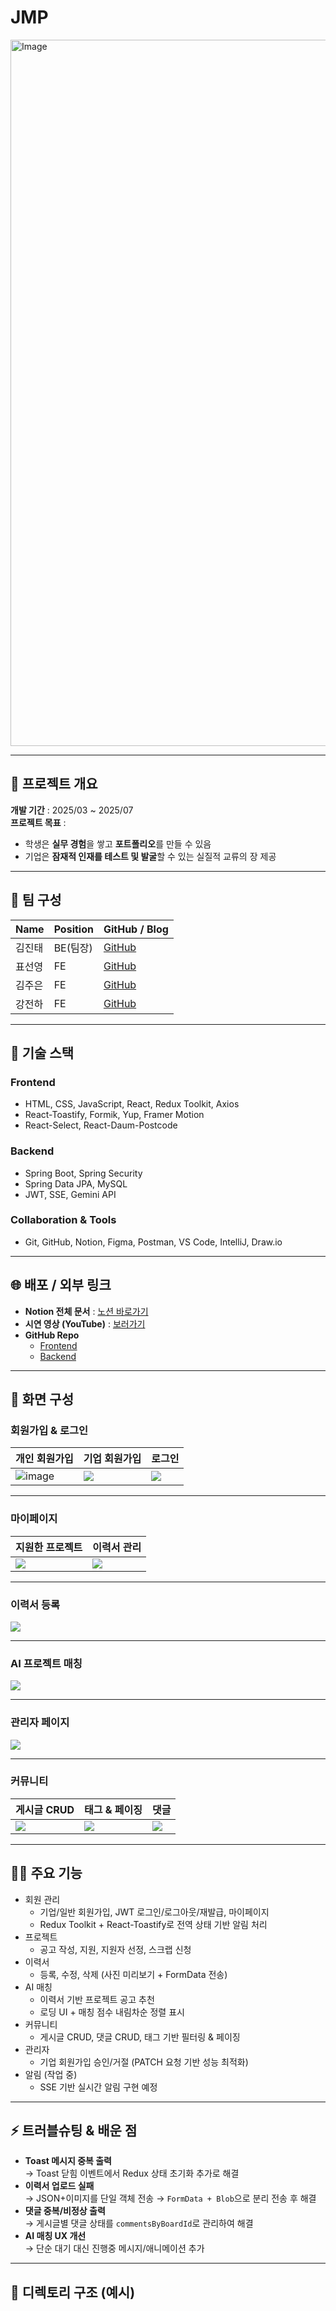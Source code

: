 # JMP
<img width="2364" height="1130" alt="Image" src="https://github.com/user-attachments/assets/f396f0d2-aa4f-4932-94d7-a4c658107053" />

---

## 📌 프로젝트 개요

**개발 기간** : 2025/03 ~ 2025/07  
**프로젝트 목표** :  
- 학생은 **실무 경험**을 쌓고 **포트폴리오**를 만들 수 있음  
- 기업은 **잠재적 인재를 테스트 및 발굴**할 수 있는 실질적 교류의 장 제공  

---

## 👥 팀 구성

| Name   | Position | GitHub / Blog |
|--------|----------|----------------|
| 김진태 | BE(팀장) | [GitHub]() |
| 표선영 | FE | [GitHub]() |
| 김주은 | FE | [GitHub]() |
| 강전하 | FE | [GitHub]() |

---

## 🔧 기술 스택

### Frontend
- HTML, CSS, JavaScript, React, Redux Toolkit, Axios
- React-Toastify, Formik, Yup, Framer Motion
- React-Select, React-Daum-Postcode

### Backend
- Spring Boot, Spring Security
- Spring Data JPA, MySQL
- JWT, SSE, Gemini API

### Collaboration & Tools
- Git, GitHub, Notion, Figma, Postman, VS Code, IntelliJ, Draw.io

---

## 🌐 배포 / 외부 링크

- **Notion 전체 문서** : [노션 바로가기](https://www.notion.so/1b487aecf1708010a97efba95f28007e?pvs=21)  
- **시연 영상 (YouTube)** : [보러가기](https://www.youtube.com/watch?v=EwVfLDis304)  
- **GitHub Repo**
  - [Frontend]()
  - [Backend]()

---

## 📒 화면 구성

### 회원가입 & 로그인
| 개인 회원가입 | 기업 회원가입 | 로그인 |
|---------------|---------------|--------|
| ![image]("https://github.com/user-attachments/assets/d4893de7-ee2f-43a5-9324-9eb2f7efe0fc") | ![](./assets/signup_company.png) | ![](./assets/login.gif) |

---

### 마이페이지
| 지원한 프로젝트 | 이력서 관리 |
|----------------|------------|
| ![](./assets/mypage_apply.png) | ![](./assets/mypage_resume.png) |

---

### 이력서 등록
![](./assets/resume_upload.png)

---

### AI 프로젝트 매칭
![](./assets/ai_matching.gif)

---

### 관리자 페이지
![](./assets/admin.gif)

---

### 커뮤니티
| 게시글 CRUD | 태그 & 페이징 | 댓글 |
|-------------|---------------|------|
| ![](./assets/community_crud.gif) | ![](./assets/community_tags.gif) | ![](./assets/community_comment.gif) |

---

## 🧑‍💻 주요 기능

- 회원 관리
  - 기업/일반 회원가입, JWT 로그인/로그아웃/재발급, 마이페이지
  - Redux Toolkit + React-Toastify로 전역 상태 기반 알림 처리
- 프로젝트
  - 공고 작성, 지원, 지원자 선정, 스크랩 신청
- 이력서
  - 등록, 수정, 삭제 (사진 미리보기 + FormData 전송)
- AI 매칭
  - 이력서 기반 프로젝트 공고 추천
  - 로딩 UI + 매칭 점수 내림차순 정렬 표시
- 커뮤니티
  - 게시글 CRUD, 댓글 CRUD, 태그 기반 필터링 & 페이징
- 관리자
  - 기업 회원가입 승인/거절 (PATCH 요청 기반 성능 최적화)
- 알림 (작업 중)
  - SSE 기반 실시간 알림 구현 예정

---

## ⚡ 트러블슈팅 & 배운 점

- **Toast 메시지 중복 출력**  
  → Toast 닫힘 이벤트에서 Redux 상태 초기화 추가로 해결
- **이력서 업로드 실패**  
  → JSON+이미지를 단일 객체 전송 → `FormData + Blob`으로 분리 전송 후 해결
- **댓글 중복/비정상 출력**  
  → 게시글별 댓글 상태를 `commentsByBoardId`로 관리하여 해결
- **AI 매칭 UX 개선**  
  → 단순 대기 대신 진행중 메시지/애니메이션 추가

---

## 📂 디렉토리 구조 (예시)

